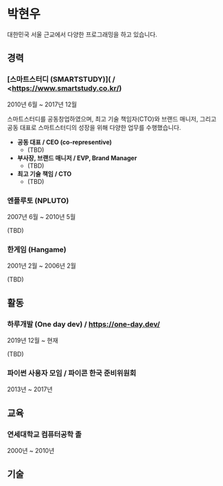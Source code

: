 # 박현우
대한민국 서울 근교에서 다양한 프로그래밍을 하고 있습니다.

## 경력

### [스마트스터디 (SMARTSTUDY)]( / <https://www.smartstudy.co.kr/)
2010년 6월 ~ 2017년 12월

스마트스터디를 공동창업하였으며, 최고 기술 책임자(CTO)와 브랜드 매니저, 그리고 공동 대표로 스마트스터디의 성장을 위해 다양한 업무를 수행했습니다.

 - **공동 대표 / CEO (co-representive)**
   - (TBD)
 - **부사장, 브랜드 매니저 / EVP, Brand Manager**
   - (TBD)
 - **최고 기술 책임 / CTO**
   - (TBD)
   
### 엔플루토 (NPLUTO)
2007년 6월 ~ 2010년 5월

(TBD)

### 한게임 (Hangame)
2001년 2월 ~ 2006년 2월

(TBD)

## 활동

### 하루개발 (One day dev) / <https://one-day.dev/>
2019년 12월 ~ 현재

(TBD)

### 파이썬 사용자 모임 / 파이콘 한국 준비위원회
2013년 ~ 2017년


## 교육

### 연세대학교 컴퓨터공학 졸
2000년 ~ 2010년

## 기술
